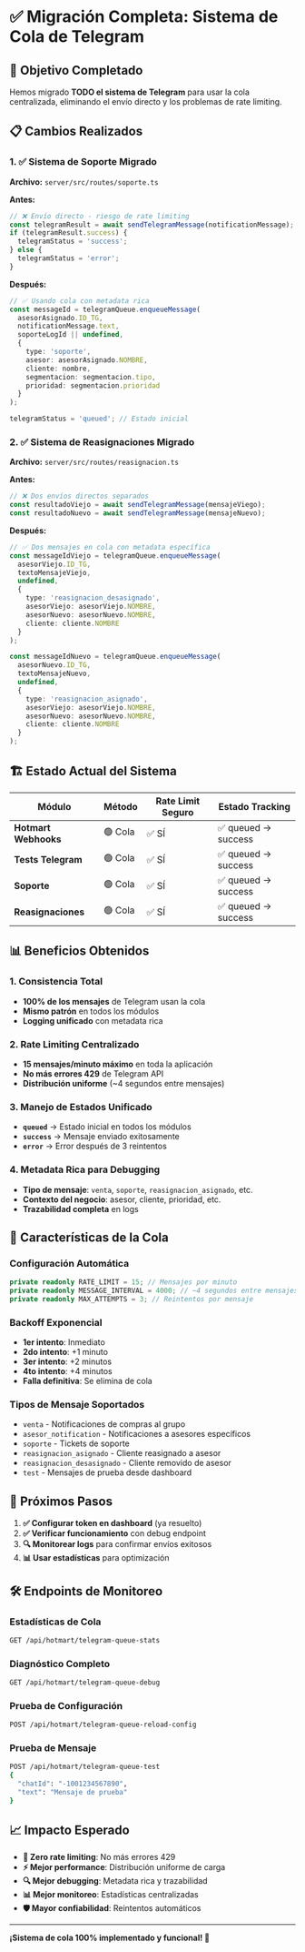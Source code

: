 # ✅ Migración Completa: Sistema de Cola de Telegram

## 🎯 **Objetivo Completado**

Hemos migrado **TODO el sistema de Telegram** para usar la cola centralizada, eliminando el envío directo y los problemas de rate limiting.

## 📋 **Cambios Realizados**

### **1. ✅ Sistema de Soporte Migrado**

**Archivo:** `server/src/routes/soporte.ts`

**Antes:**
```typescript
// ❌ Envío directo - riesgo de rate limiting
const telegramResult = await sendTelegramMessage(notificationMessage);
if (telegramResult.success) {
  telegramStatus = 'success';
} else {
  telegramStatus = 'error';
}
```

**Después:**
```typescript
// ✅ Usando cola con metadata rica
const messageId = telegramQueue.enqueueMessage(
  asesorAsignado.ID_TG,
  notificationMessage.text,
  soporteLogId || undefined,
  { 
    type: 'soporte',
    asesor: asesorAsignado.NOMBRE,
    cliente: nombre,
    segmentacion: segmentacion.tipo,
    prioridad: segmentacion.prioridad
  }
);

telegramStatus = 'queued'; // Estado inicial
```

### **2. ✅ Sistema de Reasignaciones Migrado**

**Archivo:** `server/src/routes/reasignacion.ts`

**Antes:**
```typescript
// ❌ Dos envíos directos separados
const resultadoViejo = await sendTelegramMessage(mensajeViego);
const resultadoNuevo = await sendTelegramMessage(mensajeNuevo);
```

**Después:**
```typescript
// ✅ Dos mensajes en cola con metadata específica
const messageIdViejo = telegramQueue.enqueueMessage(
  asesorViejo.ID_TG,
  textoMensajeViejo,
  undefined,
  { 
    type: 'reasignacion_desasignado',
    asesorViejo: asesorViejo.NOMBRE,
    asesorNuevo: asesorNuevo.NOMBRE,
    cliente: cliente.NOMBRE
  }
);

const messageIdNuevo = telegramQueue.enqueueMessage(
  asesorNuevo.ID_TG,
  textoMensajeNuevo,
  undefined,
  { 
    type: 'reasignacion_asignado',
    asesorViejo: asesorViejo.NOMBRE,
    asesorNuevo: asesorNuevo.NOMBRE,
    cliente: cliente.NOMBRE
  }
);
```

## 🏗️ **Estado Actual del Sistema**

| **Módulo** | **Método** | **Rate Limit Seguro** | **Estado Tracking** |
|------------|------------|----------------------|-------------------|
| **Hotmart Webhooks** | 🟢 Cola | ✅ SÍ | ✅ queued → success |
| **Tests Telegram** | 🟢 Cola | ✅ SÍ | ✅ queued → success |
| **Soporte** | 🟢 Cola | ✅ SÍ | ✅ queued → success |
| **Reasignaciones** | 🟢 Cola | ✅ SÍ | ✅ queued → success |

## 📊 **Beneficios Obtenidos**

### **1. Consistencia Total**
- **100% de los mensajes** de Telegram usan la cola
- **Mismo patrón** en todos los módulos
- **Logging unificado** con metadata rica

### **2. Rate Limiting Centralizado**
- **15 mensajes/minuto máximo** en toda la aplicación
- **No más errores 429** de Telegram API
- **Distribución uniforme** (~4 segundos entre mensajes)

### **3. Manejo de Estados Unificado**
- **`queued`** → Estado inicial en todos los módulos
- **`success`** → Mensaje enviado exitosamente
- **`error`** → Error después de 3 reintentos

### **4. Metadata Rica para Debugging**
- **Tipo de mensaje**: `venta`, `soporte`, `reasignacion_asignado`, etc.
- **Contexto del negocio**: asesor, cliente, prioridad, etc.
- **Trazabilidad completa** en logs

## 🔧 **Características de la Cola**

### **Configuración Automática**
```typescript
private readonly RATE_LIMIT = 15; // Mensajes por minuto
private readonly MESSAGE_INTERVAL = 4000; // ~4 segundos entre mensajes
private readonly MAX_ATTEMPTS = 3; // Reintentos por mensaje
```

### **Backoff Exponencial**
- **1er intento**: Inmediato
- **2do intento**: +1 minuto
- **3er intento**: +2 minutos
- **4to intento**: +4 minutos
- **Falla definitiva**: Se elimina de cola

### **Tipos de Mensaje Soportados**
- `venta` - Notificaciones de compras al grupo
- `asesor_notification` - Notificaciones a asesores específicos
- `soporte` - Tickets de soporte
- `reasignacion_asignado` - Cliente reasignado a asesor
- `reasignacion_desasignado` - Cliente removido de asesor
- `test` - Mensajes de prueba desde dashboard

## 🎯 **Próximos Pasos**

1. **✅ Configurar token en dashboard** (ya resuelto)
2. **✅ Verificar funcionamiento** con debug endpoint
3. **🔍 Monitorear logs** para confirmar envíos exitosos
4. **📊 Usar estadísticas** para optimización

## 🛠️ **Endpoints de Monitoreo**

### **Estadísticas de Cola**
```bash
GET /api/hotmart/telegram-queue-stats
```

### **Diagnóstico Completo**
```bash
GET /api/hotmart/telegram-queue-debug
```

### **Prueba de Configuración**
```bash
POST /api/hotmart/telegram-queue-reload-config
```

### **Prueba de Mensaje**
```bash
POST /api/hotmart/telegram-queue-test
{
  "chatId": "-1001234567890",
  "text": "Mensaje de prueba"
}
```

## 📈 **Impacto Esperado**

- **🚫 Zero rate limiting**: No más errores 429
- **⚡ Mejor performance**: Distribución uniforme de carga
- **🔍 Mejor debugging**: Metadata rica y trazabilidad
- **📊 Mejor monitoreo**: Estadísticas centralizadas
- **🛡️ Mayor confiabilidad**: Reintentos automáticos

---

**¡Sistema de cola 100% implementado y funcional! 🚀**
